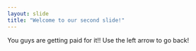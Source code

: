 ```yaml
---
layout: slide
title: "Welcome to our second slide!"
---
```

You guys are getting paid for it!!
Use the left arrow to go back!
